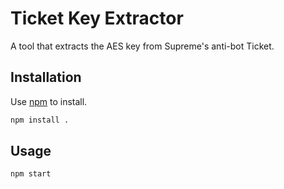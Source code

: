 # Ticket Key Extractor

A tool that extracts the AES key from Supreme's anti-bot Ticket.

## Installation

Use [npm](https://www.npmjs.com/) to install.

```bash
npm install .
```

## Usage

```bash
npm start
```

